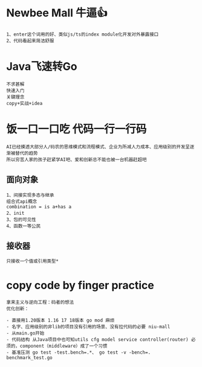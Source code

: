 # Newbee Mall 牛逼👍
```
1、enter这个词用的好、类似js/ts的index module化开发对外暴露接口
2、代码看起来简洁舒服

```

# Java飞速转Go
```
不求甚解
快速入门
关键理念
copy+实战+idea
```
# 饭一口一口吃 代码一行一行码
```
AI已经摸透大部分人/码农的思维模式和流程模式、企业为所减人力成本、应用级别的开发呈逐渐被替代的趋势
所以穷苦人家的孩子赶紧学AI吧、爱和创新总不能也被一台机器赶超吧
```
## 面向对象
```
1、间接实现多态与继承
组合式api概念
combination = is a+has a
2、init
3、包的可见性
4、函数一等公民
```
## 接收器
```
只接收一个值或引用类型*
```

# copy code by finger practice
```
拿来主义与逆向工程：码者的想法
优化创新：

- 直接用1.20版本 1.16 17 18版本 go mod 麻烦
- 名字、应用级别的非lib的项目没有引用的场景、没有拉代码的必要 niu-mall
- 从main.go开始
- 代码结构 从Java项目中也可知utils cfg model service controller(router) 必须的，component（middleware）成了一个习惯
- 基准压测 go test -test.bench=.*、 go test -v -bench=. benchmark_test.go
```